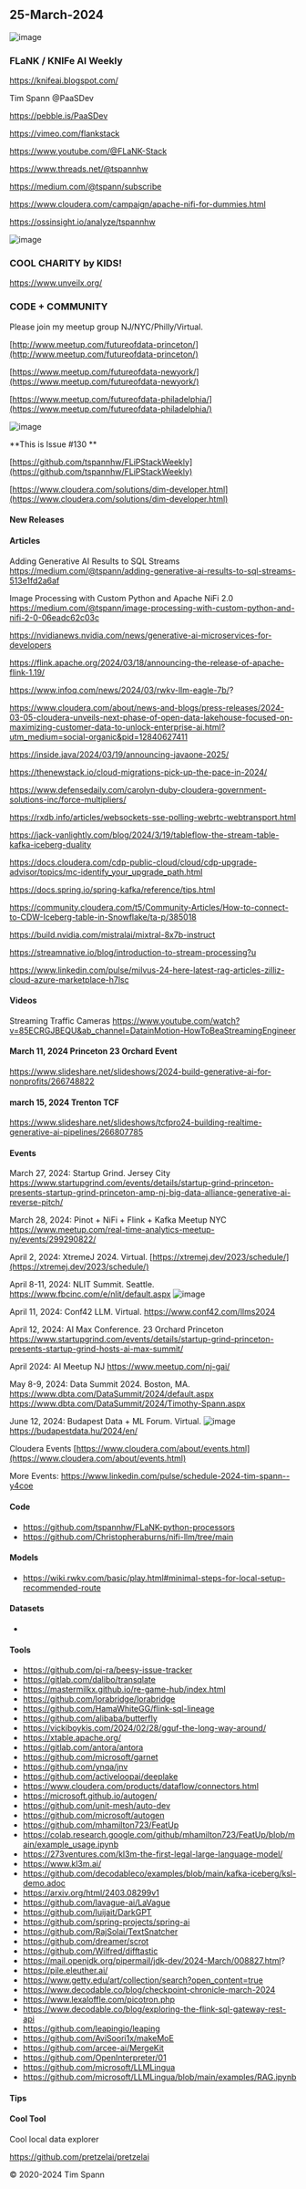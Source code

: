 ## 25-March-2024

![image](https://raw.githubusercontent.com/tspannhw/FLiPStackWeekly/main/knifeaistickers.png)

### FLaNK / KNIFe AI Weekly

https://knifeai.blogspot.com/

Tim Spann @PaaSDev

https://pebble.is/PaaSDev

https://vimeo.com/flankstack

https://www.youtube.com/@FLaNK-Stack

https://www.threads.net/@tspannhw

https://medium.com/@tspann/subscribe

https://www.cloudera.com/campaign/apache-nifi-for-dummies.html

https://ossinsight.io/analyze/tspannhw



![image](https://github.com/tspannhw/FLiPStackWeekly/assets/18673814/d7645fcc-56b0-4681-8231-6e2c0098a3ad)

### COOL CHARITY by KIDS!

https://www.unveilx.org/

### CODE + COMMUNITY

Please join my meetup group NJ/NYC/Philly/Virtual. 

[http://www.meetup.com/futureofdata-princeton/](http://www.meetup.com/futureofdata-princeton/)

[https://www.meetup.com/futureofdata-newyork/](https://www.meetup.com/futureofdata-newyork/)

[https://www.meetup.com/futureofdata-philadelphia/](https://www.meetup.com/futureofdata-philadelphia/)

![image](https://github.com/tspannhw/FLiPStackWeekly/assets/18673814/5a9ed187-64a4-48db-b3aa-acbc8828e893)


**This is Issue #130 **

[https://github.com/tspannhw/FLiPStackWeekly](https://github.com/tspannhw/FLiPStackWeekly)

[https://www.cloudera.com/solutions/dim-developer.html](https://www.cloudera.com/solutions/dim-developer.html)


#### New Releases



#### Articles

Adding Generative AI Results to SQL Streams
https://medium.com/@tspann/adding-generative-ai-results-to-sql-streams-513e1fd2a6af

Image Processing with Custom Python and Apache NiFi 2.0
https://medium.com/@tspann/image-processing-with-custom-python-and-nifi-2-0-06eadc62c03c

https://nvidianews.nvidia.com/news/generative-ai-microservices-for-developers

https://flink.apache.org/2024/03/18/announcing-the-release-of-apache-flink-1.19/

https://www.infoq.com/news/2024/03/rwkv-llm-eagle-7b/?

https://www.cloudera.com/about/news-and-blogs/press-releases/2024-03-05-cloudera-unveils-next-phase-of-open-data-lakehouse-focused-on-maximizing-customer-data-to-unlock-enterprise-ai.html?utm_medium=social-organic&pid=12840627411

https://inside.java/2024/03/19/announcing-javaone-2025/

https://thenewstack.io/cloud-migrations-pick-up-the-pace-in-2024/

https://www.defensedaily.com/carolyn-duby-cloudera-government-solutions-inc/force-multipliers/

https://rxdb.info/articles/websockets-sse-polling-webrtc-webtransport.html

https://jack-vanlightly.com/blog/2024/3/19/tableflow-the-stream-table-kafka-iceberg-duality

https://docs.cloudera.com/cdp-public-cloud/cloud/cdp-upgrade-advisor/topics/mc-identify_your_upgrade_path.html

https://docs.spring.io/spring-kafka/reference/tips.html

https://community.cloudera.com/t5/Community-Articles/How-to-connect-to-CDW-Iceberg-table-in-Snowflake/ta-p/385018

https://build.nvidia.com/mistralai/mixtral-8x7b-instruct

https://streamnative.io/blog/introduction-to-stream-processing?u

https://www.linkedin.com/pulse/milvus-24-here-latest-rag-articles-zilliz-cloud-azure-marketplace-h7lsc

#### Videos

Streaming Traffic Cameras
https://www.youtube.com/watch?v=85ECRGJBEQU&ab_channel=DatainMotion-HowToBeaStreamingEngineer





#### March 11, 2024 Princeton 23 Orchard Event

https://www.slideshare.net/slideshows/2024-build-generative-ai-for-nonprofits/266748822

#### march 15, 2024 Trenton TCF

https://www.slideshare.net/slideshows/tcfpro24-building-realtime-generative-ai-pipelines/266807785


#### Events


March 27, 2024:   Startup Grind.   Jersey City
https://www.startupgrind.com/events/details/startup-grind-princeton-presents-startup-grind-princeton-amp-nj-big-data-alliance-generative-ai-reverse-pitch/

March 28, 2024:   Pinot + NiFi + Flink + Kafka Meetup NYC
https://www.meetup.com/real-time-analytics-meetup-ny/events/299290822/

April 2, 2024: XtremeJ 2024. Virtual.
[https://xtremej.dev/2023/schedule/](https://xtremej.dev/2023/schedule/)

April 8-11, 2024: NLIT Summit. Seattle.
https://www.fbcinc.com/e/nlit/default.aspx
![image](https://github.com/tspannhw/FLiPStackWeekly/assets/18673814/d8169453-1e74-4fb8-8737-77fc09806640)

April 11, 2024:   Conf42 LLM. Virtual.
https://www.conf42.com/llms2024

April 12, 2024:  AI Max Conference.   23 Orchard Princeton
https://www.startupgrind.com/events/details/startup-grind-princeton-presents-startup-grind-hosts-ai-max-summit/

April 2024: AI Meetup NJ
https://www.meetup.com/nj-gai/

May 8-9, 2024: Data Summit 2024. Boston, MA.
https://www.dbta.com/DataSummit/2024/default.aspx
https://www.dbta.com/DataSummit/2024/Timothy-Spann.aspx

June 12, 2024: Budapest Data + ML Forum. Virtual.
![image](https://github.com/tspannhw/FLiPStackWeekly/assets/18673814/f7c24719-5ab8-4b4f-87c5-26802234e3f0)
https://budapestdata.hu/2024/en/

Cloudera Events
[https://www.cloudera.com/about/events.html](https://www.cloudera.com/about/events.html)

More Events:
https://www.linkedin.com/pulse/schedule-2024-tim-spann--y4coe


#### Code

* https://github.com/tspannhw/FLaNK-python-processors
* https://github.com/Christopheraburns/nifi-llm/tree/main


  
#### Models

* https://wiki.rwkv.com/basic/play.html#minimal-steps-for-local-setup-recommended-route


#### Datasets

* 

  
#### Tools
* https://github.com/pi-ra/beesy-issue-tracker
* https://gitlab.com/dalibo/transqlate
* https://mastermilkx.github.io/re-game-hub/index.html
* https://github.com/lorabridge/lorabridge
* https://github.com/HamaWhiteGG/flink-sql-lineage
* https://github.com/alibaba/butterfly
* https://vickiboykis.com/2024/02/28/gguf-the-long-way-around/
* https://xtable.apache.org/
* https://gitlab.com/antora/antora
* https://github.com/microsoft/garnet
* https://github.com/ynqa/jnv
* https://github.com/activeloopai/deeplake
* https://www.cloudera.com/products/dataflow/connectors.html
* https://microsoft.github.io/autogen/
* https://github.com/unit-mesh/auto-dev
* https://github.com/microsoft/autogen
* https://github.com/mhamilton723/FeatUp
* https://colab.research.google.com/github/mhamilton723/FeatUp/blob/main/example_usage.ipynb
* https://273ventures.com/kl3m-the-first-legal-large-language-model/
* https://www.kl3m.ai/
* https://github.com/decodableco/examples/blob/main/kafka-iceberg/ksl-demo.adoc
* https://arxiv.org/html/2403.08299v1
* https://github.com/lavague-ai/LaVague
* https://github.com/luijait/DarkGPT
* https://github.com/spring-projects/spring-ai
* https://github.com/RajSolai/TextSnatcher
* https://github.com/dreamer/scrot
* https://github.com/Wilfred/difftastic
* https://mail.openjdk.org/pipermail/jdk-dev/2024-March/008827.html?
* https://pile.eleuther.ai/
* https://www.getty.edu/art/collection/search?open_content=true
* https://www.decodable.co/blog/checkpoint-chronicle-march-2024
* https://www.lexaloffle.com/picotron.php
* https://www.decodable.co/blog/exploring-the-flink-sql-gateway-rest-api
* https://github.com/leapingio/leaping
* https://github.com/AviSoori1x/makeMoE
* https://github.com/arcee-ai/MergeKit
* https://github.com/OpenInterpreter/01
* https://github.com/microsoft/LLMLingua
* https://github.com/microsoft/LLMLingua/blob/main/examples/RAG.ipynb


#### Tips


#### Cool Tool

Cool local data explorer

https://github.com/pretzelai/pretzelai

&copy; 2020-2024 Tim Spann
